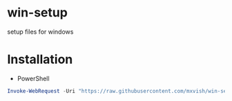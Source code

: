# win-setup
setup files for windows

# Installation
- PowerShell
```ps1
Invoke-WebRequest -Uri "https://raw.githubusercontent.com/mxvish/win-setup/main/Microsoft.PowerShell_profile.ps1" -OutFile "~\Documents\PowerShell\Microsoft.PowerShell_profile.ps1"
```
